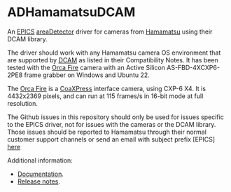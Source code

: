 ADHamamatsuDCAM
===============
An 
[EPICS](http://www.aps.anl.gov/epics/) 
[areaDetector](https://cars.uchicago.edu/software/epics/areaDetector.html) 
driver for cameras from [Hamamatsu](https://www.hamamatsu.com/us/en/product/cameras.html) 
using their DCAM library.

The driver should work with any Hamamatsu camera OS environment that are supported by
[DCAM](https://www.hamamatsu.com/us/en/product/cameras/software/driver-software.html)
as listed in their Compatibility Notes.
It has been tested with the [Orca Fire](https://www.hamamatsu.com/us/en/product/cameras/cmos-cameras/C16240-20UP.html)
camera with an Active Silicon AS-FBD-4XCXP6-2PE8 frame grabber on Windows and Ubuntu 22.

The [Orca Fire](https://www.hamamatsu.com/us/en/product/cameras/cmos-cameras/C16240-20UP.html)
is a [CoaXPress](https://en.wikipedia.org/wiki/CoaXPress) interface camera, using CXP-6 X4.
It is 4432x2369 pixels, and can run at 115 frames/s in 16-bit mode at full resolution.

The Github issues in this repository should only be used for issues specific to the EPICS
driver, not for issues with the cameras or the DCAM library.
Those issues should be reported to  Hamamatsu through their normal customer support channels
or send an email with subject prefix [EPICS] [here](mailto:HCRDG@hamamatsu.com?subject=[EPICS])

Additional information:
* [Documentation](https://areadetector.github.io/areaDetector/ADHamamatsuDCAM/ADHamamatsuDCAM.html).
* [Release notes](RELEASE.md).